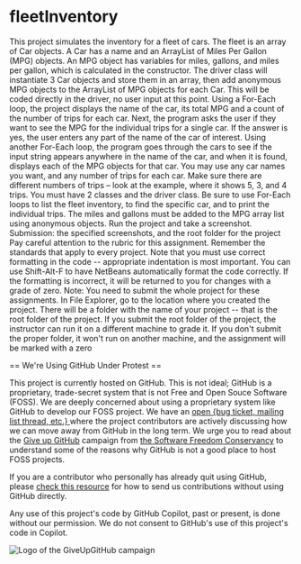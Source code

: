 # fleetInventory
This project simulates the inventory for a fleet of cars. The fleet is an array of Car objects. A Car has a name and an ArrayList of Miles Per Gallon (MPG) objects. An MPG object has variables for miles, gallons, and miles per gallon, which is calculated in the constructor. The driver class will instantiate 3 Car objects and store them in an array, then add anonymous MPG objects to the ArrayList of MPG objects for each Car. This will be coded directly in the driver, no user input at this point. Using a For-Each loop, the project displays the name of the car, its total MPG and a count of the number of trips for each car. Next, the program asks the user if they want to see the MPG for the individual trips for a single car. If the answer is yes, the user enters any part of the name of the car of interest. Using another For-Each loop, the program goes through the cars to see if the input string appears anywhere in the name of the car, and when it is found, displays each of the MPG objects for that car. You may use any car names you want, and any number of trips for each car. Make sure there are different numbers of trips – look at the example, where it shows 5, 3, and 4 trips.  You must have 2 classes and the driver class. Be sure to use For-Each loops to list the fleet inventory, to find the specific car, and to print the individual trips. The miles and gallons must be added to the MPG array list using anonymous objects.  Run the project and take a screenshot.     Submission: the specified screenshots, and the root folder for the project     Pay careful attention to the rubric for this assignment. Remember the standards that apply to every project.  Note that you must use correct formatting in the code -- appropriate indentation is most important. You can use Shift-Alt-F to have NetBeans automatically format the code correctly. If the formatting is incorrect, it will be returned to you for changes with a grade of zero.  Note: You need to submit the whole project for these assignments. In File Explorer, go to the location where you created the project. There will be a folder with the name of your project -- that is the root folder of the project.  If you submit the root folder of the project, the instructor can run it on a different machine to grade it. If you don't submit the proper folder, it won't run on another machine, and the assignment will be marked with a zero


== We're Using GitHub Under Protest ==

This project is currently hosted on GitHub.  This is not ideal; GitHub is a
proprietary, trade-secret system that is not Free and Open Souce Software
(FOSS).  We are deeply concerned about using a proprietary system like GitHub
to develop our FOSS project.  We have an
[open {bug ticket, mailing list thread, etc.} ](INSERT_LINK) where the
project contributors are actively discussing how we can move away from GitHub
in the long term.  We urge you to read about the
[Give up GitHub](https://GiveUpGitHub.org) campaign from
[the Software Freedom Conservancy](https://sfconservancy.org) to understand
some of the reasons why GitHub is not a good place to host FOSS projects.

If you are a contributor who personally has already quit using GitHub, please
[check this resource](INSERT_LINK) for how to send us contributions without
using GitHub directly.

Any use of this project's code by GitHub Copilot, past or present, is done
without our permission.  We do not consent to GitHub's use of this project's
code in Copilot.

![Logo of the GiveUpGitHub campaign](https://sfconservancy.org/img/GiveUpGitHub.png)

